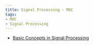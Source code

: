 ```yaml
---
title: Signal Processing - MOC
tags:
- MOC
- Signal Processing
---
```


* [Basic Concepts in Signal Processing](Signal%20Processing/Basic%20Concepts%20in%20Signal%20Processing.md)
